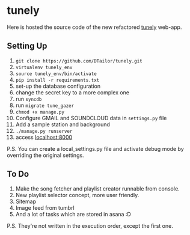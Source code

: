 tunely
======

Here is hosted the source code of the new refactored [tunely](http://tunely.co) web-app. 

Setting Up
-------------

1.   `git clone https://github.com/DTailor/tunely.git`
2.   `virtualenv tunely_env`
3.   `source tunely_env/bin/activate`
4.   `pip install -r requirements.txt`
5.   set-up the database configuration
6.   change the secret key to a more complex one
7.   run `syncdb`
8.   run `migrate tune_gazer`
9.   `chmod +x manage.py`
10.  Configure GMAIL and SOUNDCLOUD data in `settings.py` file  
11.  Add a sample station and background
12.  `./manage.py runserver`
13.  access [localhost:8000](localhost:8000)

P.S. You can create a local_settings.py file and activate debug mode by overriding the original settings.


To Do
-----

1.   Make the song fetcher and playlist creator runnable from console.
2.   New playlist selector concept, more user friendly.
3.   Sitemap
4.   Image feed from tumbrl
5.   And a lot of tasks which are stored in asana :D

P.S. They're not written in the execution order, except the first one.
